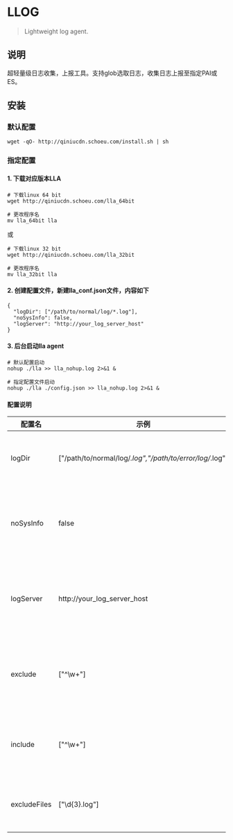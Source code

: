 # LLOG

> Lightweight log agent.

## 说明
超轻量级日志收集，上报工具。支持glob选取日志，收集日志上报至指定PAI或ES。

## 安装

### 默认配置
```
wget -qO- http://qiniucdn.schoeu.com/install.sh | sh
```

### 指定配置

#### 1. 下载对应版本LLA
```
# 下载linux 64 bit
wget http://qiniucdn.schoeu.com/lla_64bit

# 更改程序名
mv lla_64bit lla
```
或
```
# 下载linux 32 bit
wget http://qiniucdn.schoeu.com/lla_32bit

# 更改程序名
mv lla_32bit lla
```

#### 2. 创建配置文件，新建lla_conf.json文件，内容如下

```
{
  "logDir": ["/path/to/normal/log/*.log"],
  "noSysInfo": false,
  "logServer": "http://your_log_server_host"
}
```

#### 3. 后台启动lla agent
```
# 默认配置启动
nohup ./lla >> lla_nohup.log 2>&1 &

# 指定配置文件启动
nohup ./lla ./config.json >> lla_nohup.log 2>&1 &
```

#### 配置说明

|配置名|示例|说明|默认值|
|--|--|--|--|
|logDir|["/path/to/normal/log/*.log","/path/to/error/log/*.log"]|存放各类日志文件的glob匹配路径|"$tmp/.nm_logs/*"|
|noSysInfo|false|不上报系统级别日志（cpu，内存，磁盘，网络）|false|
|logServer|http://your_log_server_host|日志上报接口，会以POST方式上报json数据|-|
|exclude|["^\w+"]|在输入中排除符合正则表达式列表的那些行|-|
|include|["^\w+"]|包含输入中符合正则表达式列表的那些行|所有行|
|excludeFiles|["\d{3}.log"]|忽略掉符合正则表达式列表的文件|-|
